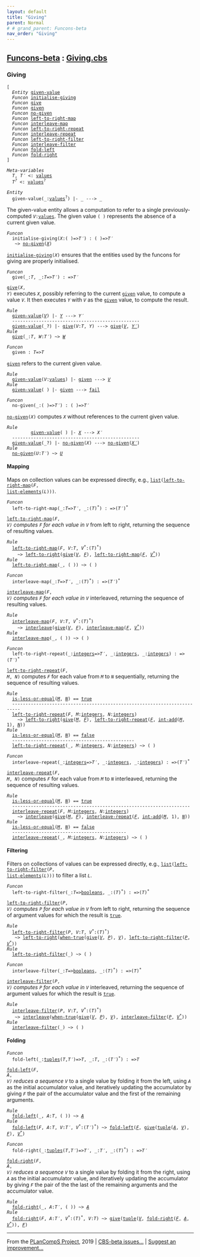 ```yaml
---
layout: default
title: "Giving"
parent: Normal
# # grand_parent: Funcons-beta
nav_order: "Giving"
---
```


[Funcons-beta] : [Giving.cbs]
-----------------------------

### Giving

<div class="highlighter-rouge"><pre class="highlight"><code>[
  <i class="keyword">Entity</i> <span class="name"><a href="#Name_given-value">given-value</a></span>
  <i class="keyword">Funcon</i> <span class="name"><a href="#Name_initialise-giving">initialise-giving</a></span>
  <i class="keyword">Funcon</i> <span class="name"><a href="#Name_give">give</a></span>
  <i class="keyword">Funcon</i> <span class="name"><a href="#Name_given">given</a></span>
  <i class="keyword">Funcon</i> <span class="name"><a href="#Name_no-given">no-given</a></span>
  <i class="keyword">Funcon</i> <span class="name"><a href="#Name_left-to-right-map">left-to-right-map</a></span>
  <i class="keyword">Funcon</i> <span class="name"><a href="#Name_interleave-map">interleave-map</a></span>
  <i class="keyword">Funcon</i> <span class="name"><a href="#Name_left-to-right-repeat">left-to-right-repeat</a></span>
  <i class="keyword">Funcon</i> <span class="name"><a href="#Name_interleave-repeat">interleave-repeat</a></span>
  <i class="keyword">Funcon</i> <span class="name"><a href="#Name_left-to-right-filter">left-to-right-filter</a></span>
  <i class="keyword">Funcon</i> <span class="name"><a href="#Name_interleave-filter">interleave-filter</a></span>
  <i class="keyword">Funcon</i> <span class="name"><a href="#Name_fold-left">fold-left</a></span>
  <i class="keyword">Funcon</i> <span class="name"><a href="#Name_fold-right">fold-right</a></span>
]</code></pre></div>



<div class="highlighter-rouge"><pre class="highlight"><code><i class="keyword">Meta-variables</i>
  <span id="PartVariable_T"><i class="var">T</i></span>, <span id="PartVariable_T'"><i class="var">T&prime;</i></span> <: <span class="name"><a href="../../../Values/Value-Types/index.html#Name_values">values</a></span>
  <span id="PartVariable_T?"><i class="var">T<sup class="sup">?</sup></i></span> <: <span class="name"><a href="../../../Values/Value-Types/index.html#Name_values">values</a></span><sup class="sup">?</sup></code></pre></div>



<div class="highlighter-rouge"><pre class="highlight"><code><i class="keyword">Entity</i>
  <span class="ent-name"><span id="Name_given-value">given-value</span></span>(_:<span class="name"><a href="../../../Values/Value-Types/index.html#Name_values">values</a></span><sup class="sup">?</sup>) |- _ ---> _</code></pre></div>


  The given-value entity allows a computation to refer to a single
  previously-computed <code><i class="var">V</i>:<span class="name"><a href="../../../Values/Value-Types/index.html#Name_values">values</a></span></code>. The given value <code>( )</code> represents 
  the absence of a current given value.



<div class="highlighter-rouge"><pre class="highlight"><code><i class="keyword">Funcon</i>
  <span class="name"><span id="Name_initialise-giving">initialise-giving</span></span>(<span id="Variable146_X"><i class="var">X</i></span>:( )=><span id="Variable156_T'"><i class="var">T&prime;</i></span>) : ( )=><span id="Variable176_T'"><i class="var">T&prime;</i></span>
   ~> <span class="name"><a href="#Name_no-given">no-given</a></span>(<a href="#Variable146_X"><i class="var">X</i></a>)</code></pre></div>


  <code><span class="name"><a href="#Name_initialise-giving">initialise-giving</a></span>(<i class="var">X</i>)</code> ensures that the entities used by the funcons for
  giving are properly initialised.



<div class="highlighter-rouge"><pre class="highlight"><code><i class="keyword">Funcon</i>
  <span class="name"><span id="Name_give">give</span></span>(_:<span id="Variable227_T"><i class="var">T</i></span>, _:<span id="Variable238_T"><i class="var">T</i></span>=><span id="Variable245_T'"><i class="var">T&prime;</i></span>) : =><span id="Variable262_T'"><i class="var">T&prime;</i></span></code></pre></div>

  <code><span class="name"><a href="#Name_give">give</a></span>(<i class="var">X</i>, <i class="var">Y</i>)</code> executes <code><i class="var">X</i></code>, possibly referring to the current <code><span class="name"><a href="#Name_given">given</a></span></code> value,
  to compute a value <code><i class="var">V</i></code>. It then executes <code><i class="var">Y</i></code> with <code><i class="var">V</i></code> as the <code><span class="name"><a href="#Name_given">given</a></span></code> value,
  to compute the result.

<div class="highlighter-rouge"><pre class="highlight"><code><i class="keyword">Rule</i>
  <span class="ent-name"><a href="#Name_given-value">given-value</a></span>(<a href="#Variable429_V"><i class="var">V</i></a>) |- <a href="#Variable440_Y"><i class="var">Y</i></a> ---> <span id="Variable400_Y'"><i class="var">Y&prime;</i></span>
  ------------------------------------------------
  <span class="ent-name"><a href="#Name_given-value">given-value</a></span>(_?) |- <span class="name"><a href="#Name_give">give</a></span>(<span id="Variable429_V"><i class="var">V</i></span>:<i class="var">T</i>, <span id="Variable440_Y"><i class="var">Y</i></span>) ---> <span class="name"><a href="#Name_give">give</a></span>(<a href="#Variable429_V"><i class="var">V</i></a>, <a href="#Variable400_Y'"><i class="var">Y&prime;</i></a>)
<i class="keyword">Rule</i>
  <span class="name"><a href="#Name_give">give</a></span>(_:<i class="var">T</i>, <span id="Variable489_W"><i class="var">W</i></span>:<i class="var">T&prime;</i>) ~> <a href="#Variable489_W"><i class="var">W</i></a></code></pre></div>



<div class="highlighter-rouge"><pre class="highlight"><code><i class="keyword">Funcon</i>
  <span class="name"><span id="Name_given">given</span></span> : <span id="Variable518_T"><i class="var">T</i></span>=><span id="Variable524_T"><i class="var">T</i></span></code></pre></div>

  <code><span class="name"><a href="#Name_given">given</a></span></code> refers to the current given value.

<div class="highlighter-rouge"><pre class="highlight"><code><i class="keyword">Rule</i>
  <span class="ent-name"><a href="#Name_given-value">given-value</a></span>(<span id="Variable549_V"><i class="var">V</i></span>:<span class="name"><a href="../../../Values/Value-Types/index.html#Name_values">values</a></span>) |- <span class="name"><a href="#Name_given">given</a></span> ---> <a href="#Variable549_V"><i class="var">V</i></a>
<i class="keyword">Rule</i>
  <span class="ent-name"><a href="#Name_given-value">given-value</a></span>( ) |- <span class="name"><a href="#Name_given">given</a></span> ---> <span class="name"><a href="../../Abnormal/Failing/index.html#Name_fail">fail</a></span></code></pre></div>



<div class="highlighter-rouge"><pre class="highlight"><code><i class="keyword">Funcon</i>
  <span class="name"><span id="Name_no-given">no-given</span></span>(_:( )=><span id="Variable614_T'"><i class="var">T&prime;</i></span>) : ( )=><span id="Variable634_T'"><i class="var">T&prime;</i></span></code></pre></div>

  <code><span class="name"><a href="#Name_no-given">no-given</a></span>(<i class="var">X</i>)</code> computes <code><i class="var">X</i></code> without references to the current given value.

<div class="highlighter-rouge"><pre class="highlight"><code><i class="keyword">Rule</i>
         <span class="ent-name"><a href="#Name_given-value">given-value</a></span>( ) |- <a href="#Variable730_X"><i class="var">X</i></a> ---> <span id="Variable701_X'"><i class="var">X&prime;</i></span>
  ------------------------------------------------
  <span class="ent-name"><a href="#Name_given-value">given-value</a></span>(_?) |- <span class="name"><a href="#Name_no-given">no-given</a></span>(<span id="Variable730_X"><i class="var">X</i></span>) ---> <span class="name"><a href="#Name_no-given">no-given</a></span>(<a href="#Variable701_X'"><i class="var">X&prime;</i></a>)
<i class="keyword">Rule</i>
  <span class="name"><a href="#Name_no-given">no-given</a></span>(<span id="Variable762_U"><i class="var">U</i></span>:<i class="var">T&prime;</i>) ~> <a href="#Variable762_U"><i class="var">U</i></a></code></pre></div>



#### Mapping


  Maps on collection values can be expressed directly, e.g.,
  <code><span class="name"><a href="../../../Values/Composite/Lists/index.html#Name_list">list</a></span>(<span class="name"><a href="#Name_left-to-right-map">left-to-right-map</a></span>(<i class="var">F</i>, <span class="name"><a href="../../../Values/Composite/Lists/index.html#Name_list-elements">list-elements</a></span>(<i class="var">L</i>)))</code>.


<div class="highlighter-rouge"><pre class="highlight"><code><i class="keyword">Funcon</i>
  <span class="name"><span id="Name_left-to-right-map">left-to-right-map</span></span>(_:<span id="Variable860_T"><i class="var">T</i></span>=><span id="Variable867_T'"><i class="var">T&prime;</i></span>, _:(<span id="Variable879_T"><i class="var">T</i></span>)<sup class="sup">*</sup>) : =>(<span id="Variable902_T'"><i class="var">T&prime;</i></span>)<sup class="sup">*</sup></code></pre></div>

  <code><span class="name"><a href="#Name_left-to-right-map">left-to-right-map</a></span>(<i class="var">F</i>, <i class="var">V<sup class="sup">*</sup></i>)</code> computes <code><i class="var">F</i></code> for each value in <code><i class="var">V<sup class="sup">*</sup></i></code> from left
  to right, returning the sequence of resulting values.

<div class="highlighter-rouge"><pre class="highlight"><code><i class="keyword">Rule</i>
  <span class="name"><a href="#Name_left-to-right-map">left-to-right-map</a></span>(<span id="Variable978_F"><i class="var">F</i></span>, <span id="Variable983_V"><i class="var">V</i></span>:<i class="var">T</i>, <span id="Variable995_V*"><i class="var">V<sup class="sup">*</sup></i></span>:(<i class="var">T</i>)<sup class="sup">*</sup>)
    ~> <span class="name"><a href="../Flowing/index.html#Name_left-to-right">left-to-right</a></span>(<span class="name"><a href="#Name_give">give</a></span>(<a href="#Variable983_V"><i class="var">V</i></a>, <a href="#Variable978_F"><i class="var">F</i></a>), <span class="name"><a href="#Name_left-to-right-map">left-to-right-map</a></span>(<a href="#Variable978_F"><i class="var">F</i></a>, <a href="#Variable995_V*"><i class="var">V<sup class="sup">*</sup></i></a>))
<i class="keyword">Rule</i>
  <span class="name"><a href="#Name_left-to-right-map">left-to-right-map</a></span>(_, ( )) ~> ( )</code></pre></div>



<div class="highlighter-rouge"><pre class="highlight"><code><i class="keyword">Funcon</i>
  <span class="name"><span id="Name_interleave-map">interleave-map</span></span>(_:<span id="Variable1096_T"><i class="var">T</i></span>=><span id="Variable1103_T'"><i class="var">T&prime;</i></span>, _:(<span id="Variable1115_T"><i class="var">T</i></span>)<sup class="sup">*</sup>) : =>(<span id="Variable1138_T'"><i class="var">T&prime;</i></span>)<sup class="sup">*</sup></code></pre></div>

  <code><span class="name"><a href="#Name_interleave-map">interleave-map</a></span>(<i class="var">F</i>, <i class="var">V<sup class="sup">*</sup></i>)</code> computes <code><i class="var">F</i></code> for each value in <code><i class="var">V<sup class="sup">*</sup></i></code> interleaved, 
  returning the sequence of resulting values.

<div class="highlighter-rouge"><pre class="highlight"><code><i class="keyword">Rule</i>
  <span class="name"><a href="#Name_interleave-map">interleave-map</a></span>(<span id="Variable1214_F"><i class="var">F</i></span>, <span id="Variable1219_V"><i class="var">V</i></span>:<i class="var">T</i>, <span id="Variable1231_V*"><i class="var">V<sup class="sup">*</sup></i></span>:(<i class="var">T</i>)<sup class="sup">*</sup>)
    ~> <span class="name"><a href="../Flowing/index.html#Name_interleave">interleave</a></span>(<span class="name"><a href="#Name_give">give</a></span>(<a href="#Variable1219_V"><i class="var">V</i></a>, <a href="#Variable1214_F"><i class="var">F</i></a>), <span class="name"><a href="#Name_interleave-map">interleave-map</a></span>(<a href="#Variable1214_F"><i class="var">F</i></a>, <a href="#Variable1231_V*"><i class="var">V<sup class="sup">*</sup></i></a>))
<i class="keyword">Rule</i>
  <span class="name"><a href="#Name_interleave-map">interleave-map</a></span>(_, ( )) ~> ( )</code></pre></div>



<div class="highlighter-rouge"><pre class="highlight"><code><i class="keyword">Funcon</i>
  <span class="name"><span id="Name_left-to-right-repeat">left-to-right-repeat</span></span>(_:<span class="name"><a href="../../../Values/Primitive/Integers/index.html#Name_integers">integers</a></span>=><span id="Variable1336_T'"><i class="var">T&prime;</i></span>, _:<span class="name"><a href="../../../Values/Primitive/Integers/index.html#Name_integers">integers</a></span>, _:<span class="name"><a href="../../../Values/Primitive/Integers/index.html#Name_integers">integers</a></span>) : =>(<span id="Variable1370_T'"><i class="var">T&prime;</i></span>)<sup class="sup">*</sup></code></pre></div>

  <code><span class="name"><a href="#Name_left-to-right-repeat">left-to-right-repeat</a></span>(<i class="var">F</i>, <i class="var">M</i>, <i class="var">N</i>)</code> computes <code><i class="var">F</i></code> for each value from <code><i class="var">M</i></code> to <code><i class="var">N</i></code> 
  sequentially, returning the sequence of resulting values.

<div class="highlighter-rouge"><pre class="highlight"><code><i class="keyword">Rule</i>
  <span class="name"><a href="../../../Values/Primitive/Integers/index.html#Name_is-less-or-equal">is-less-or-equal</a></span>(<a href="#Variable1493_M"><i class="var">M</i></a>, <a href="#Variable1501_N"><i class="var">N</i></a>) == <span class="name"><a href="../../../Values/Primitive/Booleans/index.html#Name_true">true</a></span>
  -------------------------------------------------------------------------
  <span class="name"><a href="#Name_left-to-right-repeat">left-to-right-repeat</a></span>(<span id="Variable1488_F"><i class="var">F</i></span>, <span id="Variable1493_M"><i class="var">M</i></span>:<span class="name"><a href="../../../Values/Primitive/Integers/index.html#Name_integers">integers</a></span>, <span id="Variable1501_N"><i class="var">N</i></span>:<span class="name"><a href="../../../Values/Primitive/Integers/index.html#Name_integers">integers</a></span>)
    ~> <span class="name"><a href="../Flowing/index.html#Name_left-to-right">left-to-right</a></span>(<span class="name"><a href="#Name_give">give</a></span>(<a href="#Variable1493_M"><i class="var">M</i></a>, <a href="#Variable1488_F"><i class="var">F</i></a>), <span class="name"><a href="#Name_left-to-right-repeat">left-to-right-repeat</a></span>(<a href="#Variable1488_F"><i class="var">F</i></a>, <span class="name"><a href="../../../Values/Primitive/Integers/index.html#Name_int-add">int-add</a></span>(<a href="#Variable1493_M"><i class="var">M</i></a>, 1), <a href="#Variable1501_N"><i class="var">N</i></a>))
<i class="keyword">Rule</i>
  <span class="name"><a href="../../../Values/Primitive/Integers/index.html#Name_is-less-or-equal">is-less-or-equal</a></span>(<a href="#Variable1610_M"><i class="var">M</i></a>, <a href="#Variable1618_N"><i class="var">N</i></a>) == <span class="name"><a href="../../../Values/Primitive/Booleans/index.html#Name_false">false</a></span>
  ----------------------------------------------
  <span class="name"><a href="#Name_left-to-right-repeat">left-to-right-repeat</a></span>(_, <span id="Variable1610_M"><i class="var">M</i></span>:<span class="name"><a href="../../../Values/Primitive/Integers/index.html#Name_integers">integers</a></span>, <span id="Variable1618_N"><i class="var">N</i></span>:<span class="name"><a href="../../../Values/Primitive/Integers/index.html#Name_integers">integers</a></span>) ~> ( )</code></pre></div>



<div class="highlighter-rouge"><pre class="highlight"><code><i class="keyword">Funcon</i>
  <span class="name"><span id="Name_interleave-repeat">interleave-repeat</span></span>(_:<span class="name"><a href="../../../Values/Primitive/Integers/index.html#Name_integers">integers</a></span>=><span id="Variable1649_T'"><i class="var">T&prime;</i></span>, _:<span class="name"><a href="../../../Values/Primitive/Integers/index.html#Name_integers">integers</a></span>, _:<span class="name"><a href="../../../Values/Primitive/Integers/index.html#Name_integers">integers</a></span>) : =>(<span id="Variable1683_T'"><i class="var">T&prime;</i></span>)<sup class="sup">*</sup></code></pre></div>

  <code><span class="name"><a href="#Name_interleave-repeat">interleave-repeat</a></span>(<i class="var">F</i>, <i class="var">M</i>, <i class="var">N</i>)</code> computes <code><i class="var">F</i></code> for each value from <code><i class="var">M</i></code> to <code><i class="var">N</i></code> 
  interleaved, returning the sequence of resulting values.

<div class="highlighter-rouge"><pre class="highlight"><code><i class="keyword">Rule</i>
  <span class="name"><a href="../../../Values/Primitive/Integers/index.html#Name_is-less-or-equal">is-less-or-equal</a></span>(<a href="#Variable1806_M"><i class="var">M</i></a>, <a href="#Variable1814_N"><i class="var">N</i></a>) == <span class="name"><a href="../../../Values/Primitive/Booleans/index.html#Name_true">true</a></span>
  -------------------------------------------------------------------
  <span class="name"><a href="#Name_interleave-repeat">interleave-repeat</a></span>(<span id="Variable1801_F"><i class="var">F</i></span>, <span id="Variable1806_M"><i class="var">M</i></span>:<span class="name"><a href="../../../Values/Primitive/Integers/index.html#Name_integers">integers</a></span>, <span id="Variable1814_N"><i class="var">N</i></span>:<span class="name"><a href="../../../Values/Primitive/Integers/index.html#Name_integers">integers</a></span>)
    ~> <span class="name"><a href="../Flowing/index.html#Name_interleave">interleave</a></span>(<span class="name"><a href="#Name_give">give</a></span>(<a href="#Variable1806_M"><i class="var">M</i></a>, <a href="#Variable1801_F"><i class="var">F</i></a>), <span class="name"><a href="#Name_interleave-repeat">interleave-repeat</a></span>(<a href="#Variable1801_F"><i class="var">F</i></a>, <span class="name"><a href="../../../Values/Primitive/Integers/index.html#Name_int-add">int-add</a></span>(<a href="#Variable1806_M"><i class="var">M</i></a>, 1), <a href="#Variable1814_N"><i class="var">N</i></a>))
<i class="keyword">Rule</i>
  <span class="name"><a href="../../../Values/Primitive/Integers/index.html#Name_is-less-or-equal">is-less-or-equal</a></span>(<a href="#Variable1923_M"><i class="var">M</i></a>, <a href="#Variable1931_N"><i class="var">N</i></a>) == <span class="name"><a href="../../../Values/Primitive/Booleans/index.html#Name_false">false</a></span>
  -------------------------------------------
  <span class="name"><a href="#Name_interleave-repeat">interleave-repeat</a></span>(_, <span id="Variable1923_M"><i class="var">M</i></span>:<span class="name"><a href="../../../Values/Primitive/Integers/index.html#Name_integers">integers</a></span>, <span id="Variable1931_N"><i class="var">N</i></span>:<span class="name"><a href="../../../Values/Primitive/Integers/index.html#Name_integers">integers</a></span>) ~> ( )</code></pre></div>



#### Filtering


 Filters on collections of values can be expressed directly, e.g., 
 <code><span class="name"><a href="../../../Values/Composite/Lists/index.html#Name_list">list</a></span>(<span class="name"><a href="#Name_left-to-right-filter">left-to-right-filter</a></span>(<i class="var">P</i>, <span class="name"><a href="../../../Values/Composite/Lists/index.html#Name_list-elements">list-elements</a></span>(<i class="var">L</i>)))</code> to filter a list <code><i class="var">L</i></code>.



<div class="highlighter-rouge"><pre class="highlight"><code><i class="keyword">Funcon</i>
  <span class="name"><span id="Name_left-to-right-filter">left-to-right-filter</span></span>(_:<span id="Variable2042_T"><i class="var">T</i></span>=><span class="name"><a href="../../../Values/Primitive/Booleans/index.html#Name_booleans">booleans</a></span>, _:(<span id="Variable2057_T"><i class="var">T</i></span>)<sup class="sup">*</sup>) : =>(<span id="Variable2079_T"><i class="var">T</i></span>)<sup class="sup">*</sup></code></pre></div>

  <code><span class="name"><a href="#Name_left-to-right-filter">left-to-right-filter</a></span>(<i class="var">P</i>, <i class="var">V<sup class="sup">*</sup></i>)</code> computes <code><i class="var">P</i></code> for each value in <code><i class="var">V<sup class="sup">*</sup></i></code> from left
  to right, returning the sequence of argument values for which the result is
  <code><span class="name"><a href="../../../Values/Primitive/Booleans/index.html#Name_true">true</a></span></code>.

<div class="highlighter-rouge"><pre class="highlight"><code><i class="keyword">Rule</i>
  <span class="name"><a href="#Name_left-to-right-filter">left-to-right-filter</a></span>(<span id="Variable2165_P"><i class="var">P</i></span>, <span id="Variable2170_V"><i class="var">V</i></span>:<i class="var">T</i>, <span id="Variable2182_V*"><i class="var">V<sup class="sup">*</sup></i></span>:(<i class="var">T</i>)<sup class="sup">*</sup>)
   ~> <span class="name"><a href="../Flowing/index.html#Name_left-to-right">left-to-right</a></span>(<span class="name"><a href="../../../Values/Value-Types/index.html#Name_when-true">when-true</a></span>(<span class="name"><a href="#Name_give">give</a></span>(<a href="#Variable2170_V"><i class="var">V</i></a>, <a href="#Variable2165_P"><i class="var">P</i></a>), <a href="#Variable2170_V"><i class="var">V</i></a>), <span class="name"><a href="#Name_left-to-right-filter">left-to-right-filter</a></span>(<a href="#Variable2165_P"><i class="var">P</i></a>, <a href="#Variable2182_V*"><i class="var">V<sup class="sup">*</sup></i></a>))
<i class="keyword">Rule</i>
  <span class="name"><a href="#Name_left-to-right-filter">left-to-right-filter</a></span>(_) ~> ( )</code></pre></div>



<div class="highlighter-rouge"><pre class="highlight"><code><i class="keyword">Funcon</i>
  <span class="name"><span id="Name_interleave-filter">interleave-filter</span></span>(_:<span id="Variable2291_T"><i class="var">T</i></span>=><span class="name"><a href="../../../Values/Primitive/Booleans/index.html#Name_booleans">booleans</a></span>, _:(<span id="Variable2306_T"><i class="var">T</i></span>)<sup class="sup">*</sup>) : =>(<span id="Variable2328_T"><i class="var">T</i></span>)<sup class="sup">*</sup></code></pre></div>

  <code><span class="name"><a href="#Name_interleave-filter">interleave-filter</a></span>(<i class="var">P</i>, <i class="var">V<sup class="sup">*</sup></i>)</code> computes <code><i class="var">P</i></code> for each value in <code><i class="var">V<sup class="sup">*</sup></i></code> interleaved,
  returning the sequence of argument values for which the result is <code><span class="name"><a href="../../../Values/Primitive/Booleans/index.html#Name_true">true</a></span></code>.

<div class="highlighter-rouge"><pre class="highlight"><code><i class="keyword">Rule</i>
  <span class="name"><a href="#Name_interleave-filter">interleave-filter</a></span>(<span id="Variable2414_P"><i class="var">P</i></span>, <span id="Variable2419_V"><i class="var">V</i></span>:<i class="var">T</i>, <span id="Variable2431_V*"><i class="var">V<sup class="sup">*</sup></i></span>:(<i class="var">T</i>)<sup class="sup">*</sup>)
   ~> <span class="name"><a href="../Flowing/index.html#Name_interleave">interleave</a></span>(<span class="name"><a href="../../../Values/Value-Types/index.html#Name_when-true">when-true</a></span>(<span class="name"><a href="#Name_give">give</a></span>(<a href="#Variable2419_V"><i class="var">V</i></a>, <a href="#Variable2414_P"><i class="var">P</i></a>), <a href="#Variable2419_V"><i class="var">V</i></a>), <span class="name"><a href="#Name_interleave-filter">interleave-filter</a></span>(<a href="#Variable2414_P"><i class="var">P</i></a>, <a href="#Variable2431_V*"><i class="var">V<sup class="sup">*</sup></i></a>))
<i class="keyword">Rule</i>
  <span class="name"><a href="#Name_interleave-filter">interleave-filter</a></span>(_) ~> ( )</code></pre></div>



#### Folding

<div class="highlighter-rouge"><pre class="highlight"><code><i class="keyword">Funcon</i>
  <span class="name"><span id="Name_fold-left">fold-left</span></span>(_:<span class="name"><a href="../../../Values/Composite/Tuples/index.html#Name_tuples">tuples</a></span>(<span id="Variable2558_T"><i class="var">T</i></span>,<span id="Variable2564_T'"><i class="var">T&prime;</i></span>)=><span id="Variable2577_T"><i class="var">T</i></span>, _:<span id="Variable2589_T"><i class="var">T</i></span>, _:(<span id="Variable2601_T'"><i class="var">T&prime;</i></span>)<sup class="sup">*</sup>) : =><span id="Variable2624_T"><i class="var">T</i></span></code></pre></div>

  <code><span class="name"><a href="#Name_fold-left">fold-left</a></span>(<i class="var">F</i>, <i class="var">A</i>, <i class="var">V<sup class="sup">*</sup></i>)</code> reduces a sequence <code><i class="var">V<sup class="sup">*</sup></i></code> to a single value by folding it
  from the left, using <code><i class="var">A</i></code> as the initial accumulator value, and iteratively
  updating the accumulator by giving <code><i class="var">F</i></code> the pair of the accumulator value and
  the first of the remaining arguments.

<div class="highlighter-rouge"><pre class="highlight"><code><i class="keyword">Rule</i>
  <span class="name"><a href="#Name_fold-left">fold-left</a></span>(_, <span id="Variable2716_A"><i class="var">A</i></span>:<i class="var">T</i>, ( )) ~> <a href="#Variable2716_A"><i class="var">A</i></a>
<i class="keyword">Rule</i>
  <span class="name"><a href="#Name_fold-left">fold-left</a></span>(<span id="Variable2748_F"><i class="var">F</i></span>, <span id="Variable2753_A"><i class="var">A</i></span>:<i class="var">T</i>, <span id="Variable2764_V"><i class="var">V</i></span>:<i class="var">T&prime;</i>, <span id="Variable2777_V*"><i class="var">V<sup class="sup">*</sup></i></span>:(<i class="var">T&prime;</i>)<sup class="sup">*</sup>) ~> <span class="name"><a href="#Name_fold-left">fold-left</a></span>(<a href="#Variable2748_F"><i class="var">F</i></a>, <span class="name"><a href="#Name_give">give</a></span>(<span class="name"><a href="../../../Values/Composite/Tuples/index.html#Name_tuple">tuple</a></span>(<a href="#Variable2753_A"><i class="var">A</i></a>, <a href="#Variable2764_V"><i class="var">V</i></a>), <a href="#Variable2748_F"><i class="var">F</i></a>), <a href="#Variable2777_V*"><i class="var">V<sup class="sup">*</sup></i></a>)</code></pre></div>



<div class="highlighter-rouge"><pre class="highlight"><code><i class="keyword">Funcon</i>
  <span class="name"><span id="Name_fold-right">fold-right</span></span>(_:<span class="name"><a href="../../../Values/Composite/Tuples/index.html#Name_tuples">tuples</a></span>(<span id="Variable2864_T"><i class="var">T</i></span>,<span id="Variable2870_T'"><i class="var">T&prime;</i></span>)=><span id="Variable2884_T'"><i class="var">T&prime;</i></span>, _:<span id="Variable2897_T'"><i class="var">T&prime;</i></span>, _:(<span id="Variable2908_T"><i class="var">T</i></span>)<sup class="sup">*</sup>) : =><span id="Variable2932_T'"><i class="var">T&prime;</i></span></code></pre></div>

  <code><span class="name"><a href="#Name_fold-right">fold-right</a></span>(<i class="var">F</i>, <i class="var">A</i>, <i class="var">V<sup class="sup">*</sup></i>)</code> reduces a sequence <code><i class="var">V<sup class="sup">*</sup></i></code> to a single value by folding it
  from the right, using <code><i class="var">A</i></code> as the initial accumulator value, and iteratively
  updating the accumulator by giving <code><i class="var">F</i></code> the pair of the the last of the 
  remaining arguments and the accumulator value.

<div class="highlighter-rouge"><pre class="highlight"><code><i class="keyword">Rule</i>
  <span class="name"><a href="#Name_fold-right">fold-right</a></span>(_, <span id="Variable3024_A"><i class="var">A</i></span>:<i class="var">T&prime;</i>, ( )) ~> <a href="#Variable3024_A"><i class="var">A</i></a>
<i class="keyword">Rule</i>
  <span class="name"><a href="#Name_fold-right">fold-right</a></span>(<span id="Variable3057_F"><i class="var">F</i></span>, <span id="Variable3062_A"><i class="var">A</i></span>:<i class="var">T&prime;</i>, <span id="Variable3075_V*"><i class="var">V<sup class="sup">*</sup></i></span>:(<i class="var">T</i>)<sup class="sup">*</sup>, <span id="Variable3093_V"><i class="var">V</i></span>:<i class="var">T</i>) ~> <span class="name"><a href="#Name_give">give</a></span>(<span class="name"><a href="../../../Values/Composite/Tuples/index.html#Name_tuple">tuple</a></span>(<a href="#Variable3093_V"><i class="var">V</i></a>, <span class="name"><a href="#Name_fold-right">fold-right</a></span>(<a href="#Variable3057_F"><i class="var">F</i></a>, <a href="#Variable3062_A"><i class="var">A</i></a>, <a href="#Variable3075_V*"><i class="var">V<sup class="sup">*</sup></i></a>)), <a href="#Variable3057_F"><i class="var">F</i></a>)</code></pre></div>



____

From the [PLanCompS Project], 2019 | [CBS-beta issues...] | [Suggest an improvement...]

[Giving.cbs]: Giving.cbs 
  "CBS SOURCE FILE"
[Funcons-beta]: /CBS-beta/docs/Funcons-beta
 "FUNCONS-BETA"
[Unstable-Funcons-beta]: /CBS-beta/docs/Unstable-Funcons-beta
  "UNSTABLE-FUNCONS-BETA"
[Languages-beta]: /CBS-beta/docs/Languages-beta
  "LANGUAGES-BETA"
[Unstable-Languages-beta]: /CBS-beta/docs/Unstable-Languages-beta
  "UNSTABLE-LANGUAGES-BETA"
[CBS-beta]:  "CBS-BETA"
[PLanCompS Project]: http://plancomps.org
  "PROGRAMMING LANGUAGE COMPONENTS AND SPECIFICATIONS PROJECT HOME PAGE"
[CBS-beta issues...]: https://github.com/plancomps/plancomps.github.io/issues
  "CBS-BETA ISSUE REPORTS ON GITHUB"
[Suggest an improvement...]: mailto:plancomps@gmail.com?Subject=CBS-beta%20-%20comment&Body=Re%3A%20CBS-beta%20specification%20at%20Computations/Normal/Giving/Giving.cbs%0A%0AComment/Query/Issue/Suggestion%3A%0A%0A%0ASignature%3A%0A 
  "GENERATE AN EMAIL TEMPLATE"
